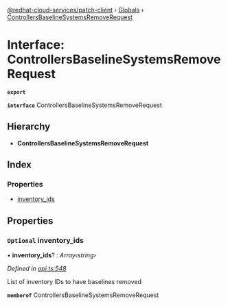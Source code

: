 [@redhat-cloud-services/patch-client](../README.md) › [Globals](../globals.md) › [ControllersBaselineSystemsRemoveRequest](controllersbaselinesystemsremoverequest.md)

# Interface: ControllersBaselineSystemsRemoveRequest

**`export`** 

**`interface`** ControllersBaselineSystemsRemoveRequest

## Hierarchy

* **ControllersBaselineSystemsRemoveRequest**

## Index

### Properties

* [inventory_ids](controllersbaselinesystemsremoverequest.md#optional-inventory_ids)

## Properties

### `Optional` inventory_ids

• **inventory_ids**? : *Array‹string›*

*Defined in [api.ts:548](https://github.com/RedHatInsights/javascript-clients/blob/daadefd7/packages/patch/api.ts#L548)*

List of inventory IDs to have baselines removed

**`memberof`** ControllersBaselineSystemsRemoveRequest
